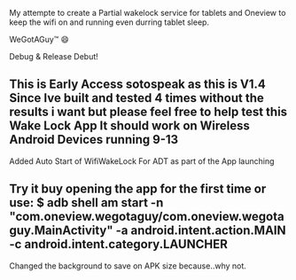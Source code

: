 My attempte to create a Partial wakelock service for tablets and Oneview to keep the wifi on and running even durring tablet sleep.

WeGotAGuy:tm: :smile:

Debug & Release Debut!

This is Early Access sotospeak as this is V1.4 Since Ive built and tested 4 times without the results i want but please feel free to help test this Wake Lock App
It should work on Wireless Android Devices running 9-13
-----------------------------------------------------------------
Added Auto Start of WifiWakeLock For ADT as part of the App launching

Try it buy opening the app for the first time or use:
$ adb shell am start -n "com.oneview.wegotaguy/com.oneview.wegotaguy.MainActivity" -a android.intent.action.MAIN -c android.intent.category.LAUNCHER
-----------------------------------------------------------------
Changed the background to save on APK size because..why not.
